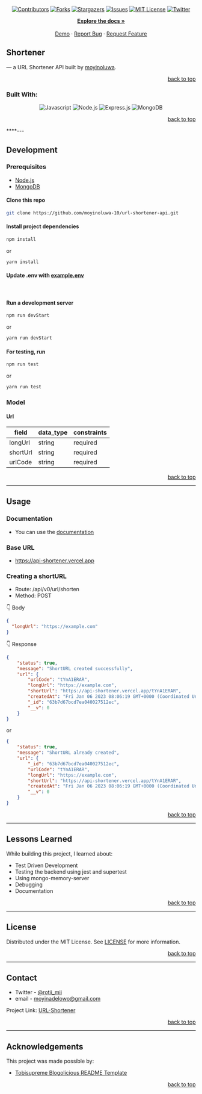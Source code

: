 <!-- Back to Top Navigation Anchor -->

<a name="readme-top"></a>

<!-- Project Shields -->
<div align="center">
  
  [![Contributors][contributors-shield]][contributors-url]
  [![Forks][forks-shield]][forks-url]
  [![Stargazers][stars-shield]][stars-url]
  [![Issues][issues-shield]][issues-url]
  [![MIT License][license-shield]][license-url]
  [![Twitter][twitter-shield]][twitter-url]
</div>

<div>
  <p align="center">
    <a href="https://github.com/moyinoluwa-10/url-shortener-api#readme"><strong>Explore the docs »</strong></a>
    <br />
    <br />
    <a href="https://api-shortener.vercel.app/">Demo</a>
    ·
    <a href="https://github.com/moyinoluwa-10/url-shortener-api/issues">Report Bug</a>
    ·
    <a href="https://github.com/moyinoluwa-10/url-shortener-api/issues">Request Feature</a>
  </p>
</div>

<!-- About the API -->

## Shortener

&mdash; a URL Shortener API built by <a href="https://www.github.com/moyinoluwa-10">moyinoluwa</a>.

<p align="right"><a href="#readme-top">back to top</a></p>

### Built With:

<div align="center">

![Javascript][javascript]
![Node.js][node]
![Express.js][express]
![MongoDB][mongodb]

</div>

<p align="right"><a href="#readme-top">back to top</a></p>

****---

## Development

### Prerequisites

- [Node.js](https://nodejs.org/en/download/)
- [MongoDB](https://www.mongodb.com/docs/manual/installation/)

#### Clone this repo

```sh
git clone https://github.com/moyinoluwa-10/url-shortener-api.git
```

#### Install project dependencies

```sh
npm install
```

or

```sh
yarn install
```

#### Update .env with [example.env](https://github.com/moyinoluwa-10/url-shortener-api/blob/main/example.env)
<br />

#### Run a development server

```sh
npm run devStart
```

or

```sh
yarn run devStart
```

#### For testing, run

```sh
npm run test
```

or

```sh
yarn run test
```

### Model

#### Url

| field     | data_type     | constraints      |
| --------- | ------------- | ---------------- |
| longUrl | string        | required  |
| shortUrl | string        | required         |
| urlCode  | string        | required         |


<p align="right"><a href="#readme-top">back to top</a></p>

---

## Usage

### Documentation

- You can use the [documentation](https://documenter.getpostman.com/view/23165359/2s8Z73yWgj)

### Base URL

- https://api-shortener.vercel.app

### Creating a shortURL

- Route: /api/v0/url/shorten
- Method: POST

:point_down: Body

```json
{
  "longUrl": "https://example.com"
}
```

:point_down: Response

```json
{
    "status": true,
    "message": "ShortURL created successfully",
    "url": {
        "urlCode": "tYnA1ERAR",
        "longUrl": "https://example.com",
        "shortUrl": "https://api-shortener.vercel.app/tYnA1ERAR",
        "createdAt": "Fri Jan 06 2023 08:06:19 GMT+0000 (Coordinated Universal Time)",
        "_id": "63b7d67bcd7ea040027512ec",
        "__v": 0
    }
}
```

or

```json
{
    "status": true,
    "message": "ShortURL already created",
    "url": {
        "_id": "63b7d67bcd7ea040027512ec",
        "urlCode": "tYnA1ERAR",
        "longUrl": "https://example.com",
        "shortUrl": "https://api-shortener.vercel.app/tYnA1ERAR",
        "createdAt": "Fri Jan 06 2023 08:06:19 GMT+0000 (Coordinated Universal Time)",
        "__v": 0
    }
}
```

<p align="right"><a href="#readme-top">back to top</a></p>

---

## Lessons Learned

While building this project, I learned about:

- Test Driven Development
- Testing the backend using jest and supertest
- Using mongo-memory-server
- Debugging
- Documentation

<p align="right"><a href="#readme-top">back to top</a></p>

---

<!-- License -->

## License

Distributed under the MIT License. See <a href="https://github.com/moyinoluwa-10/url-shortener-api/blob/main/LICENSE.md">LICENSE</a> for more information.

<p align="right"><a href="#readme-top">back to top</a></p>

---

<!-- Contact -->

## Contact

- Twitter - [@rotii_mii](https://twitter.com/rotii_mii)
- email - [moyinadelowo@gmail.com](mailto:moyinadelowo@gmail.com)

Project Link: [URL-Shortener](https://github.com/moyinoluwa-10/url-shortener-api)

<p align="right"><a href="#readme-top">back to top</a></p>

---

<!-- Acknowledgements -->

## Acknowledgements

This project was made possible by:

- [Tobisupreme Blogolicious README Template](https://github.com/tobisupreme/blogolicious#readme)


<p align="right"><a href="#readme-top">back to top</a></p>

<!-- Markdown Links & Images -->

[contributors-shield]: https://img.shields.io/github/contributors/moyinoluwa-10/url-shortener-api.svg?style=for-the-badge
[contributors-url]: https://github.com/moyinoluwa-10/url-shortener-api/graphs/contributors
[forks-shield]: https://img.shields.io/github/forks/moyinoluwa-10/url-shortener-api.svg?style=for-the-badge
[forks-url]: https://github.com/tobisupreme/blogolicious/network/members
[stars-shield]: https://img.shields.io/github/stars/moyinoluwa-10/url-shortener-api.svg?style=for-the-badge
[stars-url]: https://github.com/moyinoluwa-10/url-shortener-api/stargazers
[issues-shield]: https://img.shields.io/github/issues/moyinoluwa-10/url-shortener-api.svg?style=for-the-badge
[issues-url]: https://github.com/moyinoluwa-10/url-shortener-api/issues
[license-shield]: https://img.shields.io/github/license/moyinoluwa-10/url-shortener-api.svg?style=for-the-badge
[license-url]: https://github.com/moyinoluwa-10/url-shortener-api/blob/main/LICENSE.md
[twitter-shield]: https://img.shields.io/badge/-@rotii_mii-1ca0f1?style=for-the-badge&logo=twitter&logoColor=white&link=https://twitter.com/rotii_mii
[twitter-url]: https://twitter.com/rotii_mii
[javascript]: https://img.shields.io/badge/javascript-%23323330.svg?style=for-the-badge&logo=javascript&logoColor=%23F7DF1C
[node]: https://img.shields.io/badge/node.js-6DA55F?style=for-the-badge&logo=node.js&logoColor=white
[express]: https://img.shields.io/badge/express.js-%23404d59.svg?style=for-the-badge&logo=express&logoColor=%2361DAFB
[mongodb]: https://img.shields.io/badge/MongoDB-%234ea94b.svg?style=for-the-badge&logo=mongodb&logoColor=white

